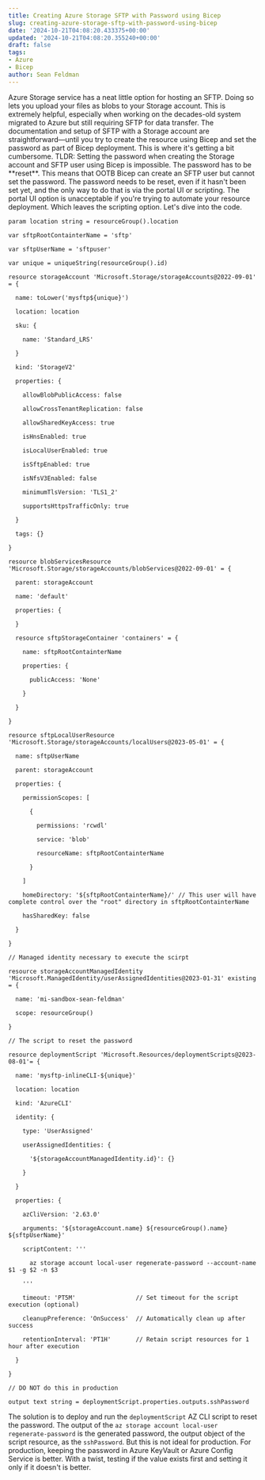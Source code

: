 ```yaml
---
title: Creating Azure Storage SFTP with Password using Bicep
slug: creating-azure-storage-sftp-with-password-using-bicep
date: '2024-10-21T04:08:20.433375+00:00'
updated: '2024-10-21T04:08:20.355240+00:00'
draft: false
tags:
- Azure
- Bicep
author: Sean Feldman
---
```

Azure Storage service has a neat little option for hosting an SFTP. Doing so lets you upload your files as blobs to your Storage account. This is extremely helpful, especially when working on the decades-old system migrated to Azure but still requiring SFTP for data transfer. The documentation and setup of SFTP with a Storage account are straightforward—until you try to create the resource using Bicep and set the password as part of Bicep deployment. This is where it's getting a bit cumbersome.
TLDR: Setting the password when creating the Storage account and SFTP user using Bicep is impossible. The password has to be \*\*reset\*\*.
This means that OOTB Bicep can create an SFTP user but cannot set the password. The password needs to be reset, even if it hasn't been set yet, and the only way to do that is via the portal UI or scripting. The portal UI option is unacceptable if you're trying to automate your resource deployment. Which leaves the scripting option. Let's dive into the code.
```
param location string = resourceGroup().location
var sftpRootContainterName = 'sftp'
var sftpUserName = 'sftpuser'
var unique = uniqueString(resourceGroup().id)
resource storageAccount 'Microsoft.Storage/storageAccounts@2022-09-01' = {
  name: toLower('mysftp${unique}')
  location: location
  sku: {
    name: 'Standard_LRS'
  }
  kind: 'StorageV2'
  properties: {
    allowBlobPublicAccess: false
    allowCrossTenantReplication: false
    allowSharedKeyAccess: true
    isHnsEnabled: true
    isLocalUserEnabled: true
    isSftpEnabled: true
    isNfsV3Enabled: false
    minimumTlsVersion: 'TLS1_2'
    supportsHttpsTrafficOnly: true
  }
  tags: {}
}
resource blobServicesResource 'Microsoft.Storage/storageAccounts/blobServices@2022-09-01' = {
  parent: storageAccount
  name: 'default'
  properties: {
  }
  resource sftpStorageContainer 'containers' = {
    name: sftpRootContainterName
    properties: {
      publicAccess: 'None'
    }
  }
}
resource sftpLocalUserResource 'Microsoft.Storage/storageAccounts/localUsers@2023-05-01' = {
  name: sftpUserName 
  parent: storageAccount
  properties: {
    permissionScopes: [
      {
        permissions: 'rcwdl'
        service: 'blob'
        resourceName: sftpRootContainterName
      }
    ]
    homeDirectory: '${sftpRootContainterName}/' // This user will have complete control over the "root" directory in sftpRootContainterName
    hasSharedKey: false
  }
}
// Managed identity necessary to execute the scirpt
resource storageAccountManagedIdentity 'Microsoft.ManagedIdentity/userAssignedIdentities@2023-01-31' existing = {
  name: 'mi-sandbox-sean-feldman'
  scope: resourceGroup()
}
// The script to reset the password
resource deploymentScript 'Microsoft.Resources/deploymentScripts@2023-08-01'= {
  name: 'mysftp-inlineCLI-${unique}'
  location: location
  kind: 'AzureCLI'
  identity: {
    type: 'UserAssigned'
    userAssignedIdentities: {
      '${storageAccountManagedIdentity.id}': {}
    }
  }
  properties: {
    azCliVersion: '2.63.0'
    arguments: '${storageAccount.name} ${resourceGroup().name} ${sftpUserName}'
    scriptContent: '''
      az storage account local-user regenerate-password --account-name $1 -g $2 -n $3
    '''
    timeout: 'PT5M'                 // Set timeout for the script execution (optional)
    cleanupPreference: 'OnSuccess'  // Automatically clean up after success
    retentionInterval: 'PT1H'       // Retain script resources for 1 hour after execution
  }
}
// DO NOT do this in production
output text string = deploymentScript.properties.outputs.sshPassword
```
The solution is to deploy and run the `deploymentScript` AZ CLI script to reset the password. The output of the `az storage account local-user regenerate-password` is the generated password, the output object of the script resource, as the `sshPassword`. But this is not ideal for production. For production, keeping the password in Azure KeyVault or Azure Config Service is better. With a twist, testing if the value exists first and setting it only if it doesn't is better.
